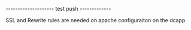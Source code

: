 -------------------- test push -------------

SSL and Rewrite rules are needed on apache configuraiton on the dcapp
